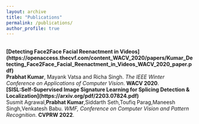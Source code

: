 ```yaml
---
layout: archive
title: "Publications"
permalink: /publications/
author_profile: true
---
```


<br>
<b>[Detecting Face2Face Facial Reenactment in Videos](https://openaccess.thecvf.com/content_WACV_2020/papers/Kumar_Detecting_Face2Face_Facial_Reenactment_in_Videos_WACV_2020_paper.pdf)</b> <br> 
<b>Prabhat Kumar</b>, Mayank Vatsa and Richa Singh.
<i>The IEEE Winter Conference on Applications of Computer Vision</i>. <b>WACV 2020</b>.


<br>
<b>[SISL:Self-Supervised Image Signature Learning for Splicing Detection & Localization](https://arxiv.org/pdf/2203.07824.pdf)</b> <br> 
Susmit Agrawal,<b>Prabhat Kumar</b>,Siddarth Seth,Toufiq Parag,Maneesh Singh,Venkatesh Babu.
<i> WMF, Conference on Computer Vision and Pattern Recognition</i>. <b>CVPRW 2022</b>.
